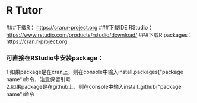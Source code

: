 # R Tutor
###下载R：
  https://cran.r-project.org
###下载IDE RStudio：
  https://www.rstudio.com/products/rstudio/download/
###下载R packages：  
https://cran.r-project.org
###  可直接在RStudio中安装package：  
1.如果package是在cran上，则在console中输入install.packages("package name")命令，注意保留引号  
2.如果package是在github上，则在console中输入install_github("package name")命令
  

